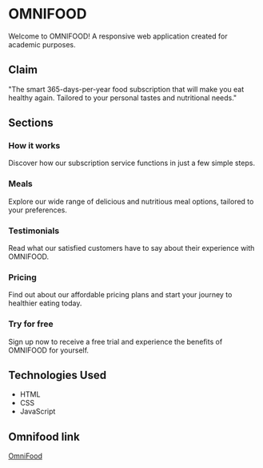 
# OMNIFOOD

Welcome to OMNIFOOD! A responsive web application created for academic purposes.

## Claim

"The smart 365-days-per-year food subscription that will make you eat healthy again. Tailored to your personal tastes and nutritional needs."

## Sections

### How it works

Discover how our subscription service functions in just a few simple steps.

### Meals

Explore our wide range of delicious and nutritious meal options, tailored to your preferences.

### Testimonials

Read what our satisfied customers have to say about their experience with OMNIFOOD.

### Pricing

Find out about our affordable pricing plans and start your journey to healthier eating today.

### Try for free

Sign up now to receive a free trial and experience the benefits of OMNIFOOD for yourself.

## Technologies Used

-   HTML
-   CSS
-   JavaScript

## Omnifood link

[OmniFood](https://cssprojectomnifood.netlify.app/)

